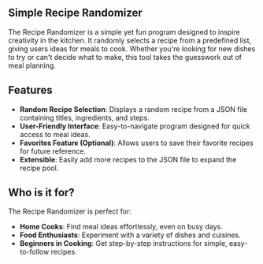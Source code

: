 ## Simple Recipe Randomizer

The Recipe Randomizer is a simple yet fun program designed to inspire creativity in the kitchen. It randomly selects a recipe from a predefined list, giving users ideas for meals to cook. Whether you're looking for new dishes to try or can't decide what to make, this tool takes the guesswork out of meal planning.

## Features

- **Random Recipe Selection**: Displays a random recipe from a JSON file containing titles, ingredients, and steps.
- **User-Friendly Interface**: Easy-to-navigate program designed for quick access to meal ideas.
- **Favorites Feature (Optional)**: Allows users to save their favorite recipes for future reference.
- **Extensible**: Easily add more recipes to the JSON file to expand the recipe pool.

## Who is it for?

The Recipe Randomizer is perfect for:

- **Home Cooks**: Find meal ideas effortlessly, even on busy days.
- **Food Enthusiasts**: Experiment with a variety of dishes and cuisines.
- **Beginners in Cooking**: Get step-by-step instructions for simple, easy-to-follow recipes.
